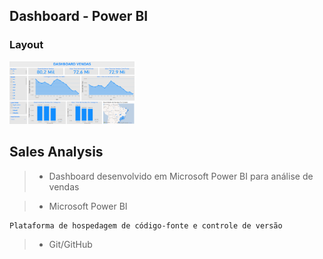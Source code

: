 ## Dashboard - Power BI


### Layout

<img src="https://github.com/rrssouza/Power_BI_Analise_Dados_Ecommerce/blob/main/Dashboard%20_Analise_Ecommerce/img/viewdashboard.png" width="200" height="100" />



## Sales Analysis

> - Dashboard desenvolvido em Microsoft Power BI para análise de vendas

> - Microsoft Power BI

    Plataforma de hospedagem de código-fonte e controle de versão
> - Git/GitHub